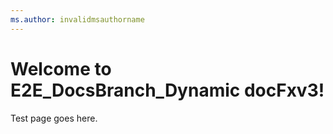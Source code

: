 ```yaml
---
ms.author: invalidmsauthorname
---
```


# Welcome to E2E_DocsBranch_Dynamic docFxv3!

Test page goes here.
